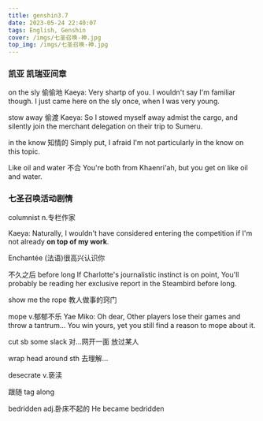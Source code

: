 ```yaml
---
title: genshin3.7
date: 2023-05-24 22:40:07
tags: English, Genshin
cover: /imgs/七圣召唤-神.jpg
top_img: /imgs/七圣召唤-神.jpg
---
```


### 凯亚 凯瑞亚间章
on the sly 偷偷地
Kaeya: Very shartp of you. I wouldn't say I'm familiar though. I just came here on the sly once, when I was very young.

stow away 偷渡
Kaeya: So I stowed myself away admist the cargo, and silently join the merchant delegation on their trip to Sumeru.

in the know 知情的
Simply put, I afraid I'm not particularly in the know on this topic.

Like oil and water 不合
You're both from Khaenri'ah, but you get on like oil and water.



### 七圣召唤活动剧情
columnist n.专栏作家

Kaeya: Naturally, I wouldn't have considered entering the competition if I'm not already **on top of my work**.

Enchantée (法语)很高兴认识你

不久之后 before long
If Charlotte's journalistic instinct is on point, You'll probably be reading her exclusive report in the Steambird before long.


show me the rope 教人做事的窍门

mope v.郁郁不乐
Yae Miko: Oh dear, Other players lose their games and throw a tantrum... You win yours, yet you still find a reason to mope about it.

cut sb some slack 对...网开一面 放过某人

wrap head around sth 去理解...

desecrate v.亵渎

跟随 tag along

bedridden adj.卧床不起的
He became bedridden


